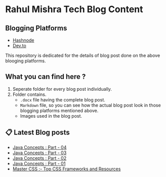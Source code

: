 # Rahul Mishra Tech Blog Content

## Blogging Platforms
- [Hashnode](https://programmingport.hashnode.dev/)
- [Dev.to](https://dev.to/rahulmishra05)

This repository is dedicated for the details of blog post done on the above blooging platforms.

## What you can find here ?
1. Seperate folder for every blog post individually.
2. Folder contains.
    - `.docx` file having the complete blog post.
    - `Markdown` file, so you can see how the actual blog post look in those blogging platforms mentioned above.
    - Images used in the blog post.

## 📋 Latest Blog posts
<!-- BLOG-POST-LIST:START -->
- [Java Concepts : Part - 04](https://dev.to/rahulmishra05/java-concepts-part-04-o4n)
- [Java Concepts : Part - 03](https://dev.to/rahulmishra05/java-concepts-part-03-jpg)
- [Java Concepts : Part - 02](https://dev.to/rahulmishra05/java-concepts-part-02-2p8f)
- [Java Concepts : Part - 01](https://dev.to/rahulmishra05/java-concepts-part-01-1oab)
- [Master CSS :- Top CSS Frameworks and Resources](https://dev.to/rahulmishra05/master-css-top-css-frameworks-and-resources-5gj9)
<!-- BLOG-POST-LIST:END -->

